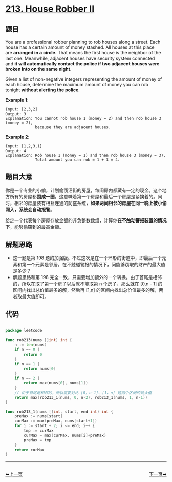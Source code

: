 # [213. House Robber II](https://leetcode.com/problems/house-robber-ii/)


## 题目

You are a professional robber planning to rob houses along a street. Each house has a certain amount of money stashed. All houses at this place are **arranged in a circle.** That means the first house is the neighbor of the last one. Meanwhile, adjacent houses have security system connected and **it will automatically contact the police if two adjacent houses were broken into on the same night**.

Given a list of non-negative integers representing the amount of money of each house, determine the maximum amount of money you can rob tonight **without alerting the police**.

**Example 1**:

    Input: [2,3,2]
    Output: 3
    Explanation: You cannot rob house 1 (money = 2) and then rob house 3 (money = 2),
                 because they are adjacent houses.

**Example 2**:

    Input: [1,2,3,1]
    Output: 4
    Explanation: Rob house 1 (money = 1) and then rob house 3 (money = 3).
                 Total amount you can rob = 1 + 3 = 4.

## 题目大意

你是一个专业的小偷，计划偷窃沿街的房屋，每间房内都藏有一定的现金。这个地方所有的房屋都**围成一圈**，这意味着第一个房屋和最后一个房屋是紧挨着的。同时，相邻的房屋装有相互连通的防盗系统，**如果两间相邻的房屋在同一晚上被小偷闯入，系统会自动报警**。

给定一个代表每个房屋存放金额的非负整数数组，计算你**在不触动警报装置的情况下**，能够偷窃到的最高金额。


## 解题思路

- 这一题是第 198 题的加强版。不过这次是在一个环形的街道中，即最后一个元素和第一个元素是邻居，在不触碰警报的情况下，问能够窃取的财产的最大值是多少？
- 解题思路和第 198 完全一致，只需要增加额外的一个转换。由于首尾是相邻的，所以在取了第一个房子以后就不能取第 n 个房子，那么就在 [0,n - 1] 的区间内找出总价值最多的解，然后再 [1,n] 的区间内找出总价值最多的解，两者取最大值即可。



## 代码

```go

package leetcode

func rob213(nums []int) int {
	n := len(nums)
	if n == 0 {
		return 0
	}
	if n == 1 {
		return nums[0]
	}
	if n == 2 {
		return max(nums[0], nums[1])
	}
	// 由于首尾是相邻的，所以需要对比 [0，n-1]、[1，n] 这两个区间的最大值
	return max(rob213_1(nums, 0, n-2), rob213_1(nums, 1, n-1))
}

func rob213_1(nums []int, start, end int) int {
	preMax := nums[start]
	curMax := max(preMax, nums[start+1])
	for i := start + 2; i <= end; i++ {
		tmp := curMax
		curMax = max(curMax, nums[i]+preMax)
		preMax = tmp
	}
	return curMax
}

```


----------------------------------------------
<div style="display: flex;justify-content: space-between;align-items: center;">
<p><a href="https://books.halfrost.com/leetcode/ChapterFour/0200~0299/0212.Word-Search-II/">⬅️上一页</a></p>
<p><a href="https://books.halfrost.com/leetcode/ChapterFour/0200~0299/0215.Kth-Largest-Element-in-an-Array/">下一页➡️</a></p>
</div>
